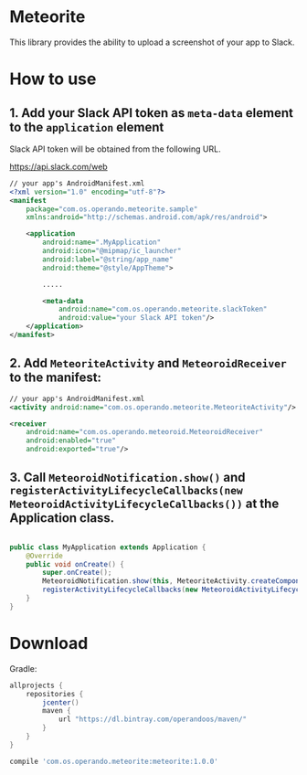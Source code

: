 # Meteorite

This library provides the ability to upload a screenshot of your app to Slack.

# How to use

## 1. Add your Slack API token as `meta-data` element to the `application` element

Slack API token will be obtained from the following URL.

https://api.slack.com/web

```xml
// your app's AndroidManifest.xml
<?xml version="1.0" encoding="utf-8"?>
<manifest
    package="com.os.operando.meteorite.sample"
    xmlns:android="http://schemas.android.com/apk/res/android">

    <application
        android:name=".MyApplication"
        android:icon="@mipmap/ic_launcher"
        android:label="@string/app_name"
        android:theme="@style/AppTheme">

        .....

        <meta-data
            android:name="com.os.operando.meteorite.slackToken"
            android:value="your Slack API token"/>
    </application>
</manifest>
```

## 2. Add `MeteoriteActivity` and `MeteoroidReceiver` to the manifest:

```xml
// your app's AndroidManifest.xml
<activity android:name="com.os.operando.meteorite.MeteoriteActivity"/>

<receiver
    android:name="com.os.operando.meteoroid.MeteoroidReceiver"
    android:enabled="true"
    android:exported="true"/>
```

## 3. Call `MeteoroidNotification.show()` and `registerActivityLifecycleCallbacks(new MeteoroidActivityLifecycleCallbacks())` at the Application class.

```java

public class MyApplication extends Application {
    @Override
    public void onCreate() {
        super.onCreate();
        MeteoroidNotification.show(this, MeteoriteActivity.createComponentName(this));
        registerActivityLifecycleCallbacks(new MeteoroidActivityLifecycleCallbacks());
    }
}
```


# Download

Gradle:
```groovy
allprojects {
    repositories {
        jcenter()
        maven {
            url "https://dl.bintray.com/operandoos/maven/"
        }
    }
}

compile 'com.os.operando.meteorite:meteorite:1.0.0'
```
